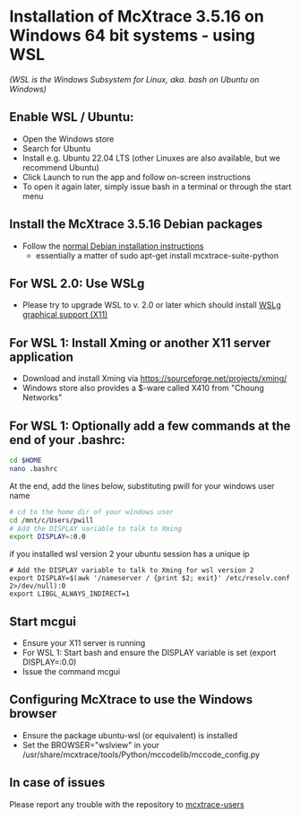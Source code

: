 # Installation of McXtrace 3.5.16 on Windows 64 bit systems - using WSL
*(WSL is the Windows Subsystem for Linux, aka. bash on Ubuntu on Windows)*


## Enable WSL / Ubuntu:
* Open the Windows store
* Search for Ubuntu
* Install e.g. Ubuntu 22.04 LTS (other Linuxes are also
available, but we recommend Ubuntu)
* Click Launch to run the app and follow on-screen instructions
* To open it again later, simply issue bash in a terminal or through
the start menu

## Install the McXtrace 3.5.16 Debian packages
* Follow the
  [normal Debian installation instructions](../../Linux/debian/README.md)
  - essentially a matter of sudo apt-get install mcxtrace-suite-python

## For WSL 2.0: Use WSLg
* Please try to upgrade WSL to v. 2.0 or later which should install [WSLg graphical support (X11)](https://github.com/microsoft/wslg)

## For WSL 1: Install Xming or another X11 server application
* Download and install Xming via https://sourceforge.net/projects/xming/
* Windows store also provides a $-ware called X410 from "Choung Networks"

## For WSL 1: Optionally add a few commands at the end of your .bashrc:
```bash
cd $HOME
nano .bashrc
```
At the end, add the lines below, substituting pwill for  your windows
user name
```bash
# cd to the home dir of your windows user
cd /mnt/c/Users/pwill
# Add the DISPLAY variable to talk to Xming
export DISPLAY=:0.0
```
if you installed wsl version 2 your ubuntu session has a unique ip
```
# Add the DISPLAY variable to talk to Xming for wsl version 2
export DISPLAY=$(awk '/nameserver / {print $2; exit}' /etc/resolv.conf 2>/dev/null):0
export LIBGL_ALWAYS_INDIRECT=1
```

## Start mcgui
* Ensure your X11 server is running
* For WSL 1: Start bash and ensure the DISPLAY variable is set (export
DISPLAY=:0.0)
* Issue the command mcgui

## Configuring McXtrace to use the Windows browser
* Ensure the package ubuntu-wsl (or equivalent) is installed
* Set the BROWSER="wslview" in your /usr/share/mcxtrace/tools/Python/mccodelib/mccode_config.py

## In case of issues
Please report any trouble with the repository to [mcxtrace-users](mailto:mcxtrace-users@mcxtrace.org)

